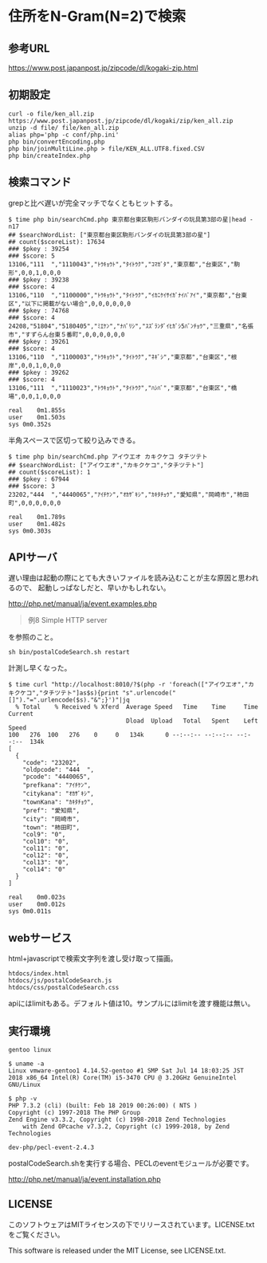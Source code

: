 # 住所をN-Gram(N=2)で検索

## 参考URL

https://www.post.japanpost.jp/zipcode/dl/kogaki-zip.html


## 初期設定

    curl -o file/ken_all.zip https://www.post.japanpost.jp/zipcode/dl/kogaki/zip/ken_all.zip
    unzip -d file/ file/ken_all.zip
    alias php='php -c conf/php.ini'
    php bin/convertEncoding.php
    php bin/joinMultiLine.php > file/KEN_ALL.UTF8.fixed.CSV
    php bin/createIndex.php

## 検索コマンド

grepと比べ遅いが完全マッチでなくともヒットする。

    $ time php bin/searchCmd.php 東京都台東区駒形バンダイの玩具第3部の星|head -n17
    ## $searchWordList: ["東京都台東区駒形バンダイの玩具第3部の星"]
    ## count($scoreList): 17634
    ### $pkey : 39254
    ### $score: 5
    13106,"111  ","1110043","ﾄｳｷｮｳﾄ","ﾀｲﾄｳｸ","ｺﾏｶﾞﾀ","東京都","台東区","駒形",0,0,1,0,0,0
    ### $pkey : 39238
    ### $score: 4
    13106,"110  ","1100000","ﾄｳｷｮｳﾄ","ﾀｲﾄｳｸ","ｲｶﾆｹｲｻｲｶﾞﾅｲﾊﾞｱｲ","東京都","台東区","以下に掲載がない場合",0,0,0,0,0,0
    ### $pkey : 74768
    ### $score: 4
    24208,"51804","5180405","ﾐｴｹﾝ","ﾅﾊﾞﾘｼ","ｽｽﾞﾗﾝﾀﾞｲﾋｶﾞｼ5ﾊﾞﾝﾁｮｳ","三重県","名張市","すずらん台東５番町",0,0,0,0,0,0
    ### $pkey : 39261
    ### $score: 4
    13106,"110  ","1100003","ﾄｳｷｮｳﾄ","ﾀｲﾄｳｸ","ﾈｷﾞｼ","東京都","台東区","根岸",0,0,1,0,0,0
    ### $pkey : 39262
    ### $score: 4
    13106,"111  ","1110023","ﾄｳｷｮｳﾄ","ﾀｲﾄｳｸ","ﾊｼﾊﾞ","東京都","台東区","橋場",0,0,1,0,0,0
    
    real	0m1.855s
    user	0m1.503s
    sys	0m0.352s

半角スペースで区切って絞り込みできる。

    $ time php bin/searchCmd.php アイウエオ カキクケコ タチツテト
    ## $searchWordList: ["アイウエオ","カキクケコ","タチツテト"]
    ## count($scoreList): 1
    ### $pkey : 67944
    ### $score: 3
    23202,"444  ","4440065","ｱｲﾁｹﾝ","ｵｶｻﾞｷｼ","ｶｷﾀﾁｮｳ","愛知県","岡崎市","柿田町",0,0,0,0,0,0
    
    real	0m1.789s
    user	0m1.482s
    sys	0m0.303s

## APIサーバ

遅い理由は起動の際にとても大きいファイルを読み込むことが主な原因と思われるので、
起動しっぱなしだと、早いかもしれない。

http://php.net/manual/ja/event.examples.php

> 例8 Simple HTTP server

を参照のこと。

    sh bin/postalCodeSearch.sh restart

計測し早くなった。

    $ time curl "http://localhost:8010/?$(php -r 'foreach(["アイウエオ","カキクケコ","タチツテト"]as$s){print "s".urlencode("[]")."=".urlencode($s)."&";}')"|jq
      % Total    % Received % Xferd  Average Speed   Time    Time     Time  Current
                                     Dload  Upload   Total   Spent    Left  Speed
    100   276  100   276    0     0   134k      0 --:--:-- --:--:-- --:--:--  134k
    [
      {
        "code": "23202",
        "oldpcode": "444  ",
        "pcode": "4440065",
        "prefkana": "ｱｲﾁｹﾝ",
        "citykana": "ｵｶｻﾞｷｼ",
        "townKana": "ｶｷﾀﾁｮｳ",
        "pref": "愛知県",
        "city": "岡崎市",
        "town": "柿田町",
        "col9": "0",
        "col10": "0",
        "col11": "0",
        "col12": "0",
        "col13": "0",
        "col14": "0"
      }
    ]
    
    real	0m0.023s
    user	0m0.012s
    sys	0m0.011s


## webサービス

html+javascriptで検索文字列を渡し受け取って描画。

    htdocs/index.html
    htdocs/js/postalCodeSearch.js
    htdocs/css/postalCodeSearch.css

apiにはlimitもある。デフォルト値は10。サンプルにはlimitを渡す機能は無い。



## 実行環境

    gentoo linux
    
    $ uname -a
    Linux vmware-gentoo1 4.14.52-gentoo #1 SMP Sat Jul 14 18:03:25 JST 2018 x86_64 Intel(R) Core(TM) i5-3470 CPU @ 3.20GHz GenuineIntel GNU/Linux
    
    $ php -v
    PHP 7.3.2 (cli) (built: Feb 18 2019 00:26:00) ( NTS )
    Copyright (c) 1997-2018 The PHP Group
    Zend Engine v3.3.2, Copyright (c) 1998-2018 Zend Technologies
        with Zend OPcache v7.3.2, Copyright (c) 1999-2018, by Zend Technologies
    
    dev-php/pecl-event-2.4.3

postalCodeSearch.shを実行する場合、PECLのeventモジュールが必要です。

http://php.net/manual/ja/event.installation.php



## LICENSE

このソフトウェアはMITライセンスの下でリリースされています。LICENSE.txtをご覧ください。

This software is released under the MIT License, see LICENSE.txt.
